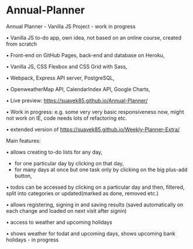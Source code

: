 # Annual-Planner
Annual Planner - Vanilla JS Project - work in progress

•	Vanilla JS to-do app, own idea, not based on an online course, created from scratch

•	Front-end on GitHub Pages, back-end and database on Heroku,

•	Vanilla JS, CSS Flexbox and CSS Grid with Sass, 

•	Webpack, Express API server, PostgreSQL, 

•	OpenweatherMap API, CalendarIndex API, Google Charts, 

•	Live preview: https://suavek85.github.io/Annual-Planner/

•	Work in progress: e.g. some very very basic responsiveness now, might not work on IE, code needs lots of refactoring etc.

•	extended version of https://suavek85.github.io/Weekly-Planner-Extra/


Main features:

•	allows creating to-do lists for any day,

- for one particular day by clicking on that day,
- for many days at once but one task only by clicking on the big plus-add button,

•	todos can be accessed by clicking on a particular day and then, filtered, split into categories or updated(marked as done, removed etc.) 

•	allows registering, signing in and saving results (saved automatically on each change and loaded on next visit after signin)

•	access to weather and upcoming holidays

•	shows weather for todat and upcoming days, shows upcoming bank holidays - in progress



